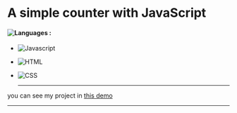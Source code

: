# A simple counter with JavaScript
#### ![Languages](https://img.shields.io/github/languages/count/zeynab-jalalian/counter) :
 - ![Javascript](https://img.shields.io/badge/javascript-yellow)
 - ![HTML](https://img.shields.io/badge/Html-orange)
 - ![CSS](https://img.shields.io/badge/Css-blue)
   
   ---
 you can see my project in [this demo](https://zeynab-jalalian.github.io/)
  ___
